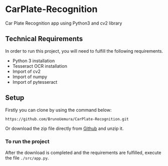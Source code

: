 # CarPlate-Recognition
Car Plate Recognition app using Python3 and cv2 library

## Technical Requirements
In order to run this project, you will need to fulfill the following requirements.
- Python 3 installation
- Tesseract OCR installation
- Import of cv2
- Import of numpy
- Import of pytesseract

## Setup
Firstly you can clone by using the command below:

```bash
https://github.com/BrunoUemura/CarPlate-Recognition.git
```

Or download the zip file directly from [Github](https://github.com/BrunoUemura/CarPlate-Recognition.git) and unzip it.

### To run the project
After the download is completed and the requirements are fulfilled, execute the file `./src/app.py`.
